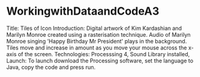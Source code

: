 # WorkingwithDataandCodeA3

Title: Tiles of Icon
Introduction: Digital artwork of Kim Kardashian and Marilyn Monroe created using a rasterisation technique. Audio of Marilyn Monroe singing 'Happy Birthday Mr President' plays in the background. Tiles move and increase in amount as you move your mouse across the x-axis of the screen.
Technologies: Processsing 4, Sound Library installed,  
Launch: To launch download the Processing software, set the language to Java, copy the code and press run.
